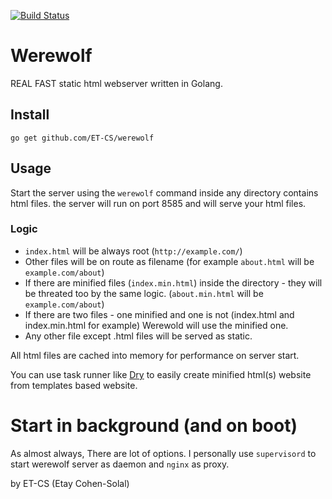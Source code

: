 [![Build Status](https://travis-ci.org/ET-CS/werewolf.svg?branch=master)](https://travis-ci.org/ET-CS/werewolf)

Werewolf
========

REAL FAST static html webserver written in Golang.

## Install

```go get github.com/ET-CS/werewolf```

## Usage

Start the server using the `werewolf` command inside any directory contains html files.
the server will run on port 8585 and will serve your html files.

### Logic

* `index.html` will be always root (`http://example.com/`)
* Other files will be on route as filename (for example `about.html` will be `example.com/about`)
* If there are minified files (`index.min.html`) inside the directory - they will be threated too by the same logic. (`about.min.html` will be `example.com/about`)
* If there are two files - one minified and one is not (index.html and index.min.html for example) Werewold will use the minified one.
* Any other file except .html files will be served as static.

All html files are cached into memory for performance on server start.

You can use task runner like [Dry](https://github.com/ET-CS/dry) to easily create minified html(s) website from templates based website.

# Start in background (and on boot)

As almost always, There are lot of options.
I personally use `supervisord` to start werewolf server as daemon and `nginx` as proxy.

by ET-CS (Etay Cohen-Solal)